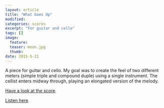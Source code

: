 ```yaml
---
layout: article
title: "What Goes Up"
modified:
categories: scores
excerpt: "For guitar and cello"
tags: []
image:
  feature: 
  teaser: moon.jpg
  thumb:
date: 2015-5-21
---
```

A piece for guitar and cello.  My goal was to create the feel of two different meters (simple triple and compound duple) using a single instrument.  The cellist enters midway through, playing an elongated version of the melody.

[Have a look at the score](https://drive.google.com/file/d/0ByNSDE0eceDFSmJnX0VvdmhJY3M/view?usp=sharing).

[Listen here](https://soundcloud.com/capybarrage-reilly/what-goes-up-performed-by-nick-schott-and-songyi-chun).
